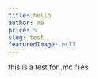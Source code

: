 ```yaml
---
title: hello
author: me
price: 5
slug: test
featuredImage: null
---
```


this is a test for .md files
